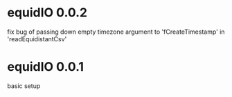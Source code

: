 # equidIO 0.0.2

fix bug of passing down empty timezone argument to 'fCreateTimestamp'
in 'readEquidistantCsv'

# equidIO 0.0.1

basic setup
